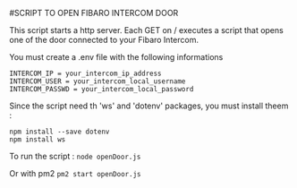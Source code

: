 #SCRIPT TO OPEN FIBARO INTERCOM DOOR

This script starts a http server.
Each GET on / executes a script that opens one of the door connected to your Fibaro Intercom.

You must create a .env file with the following informations

    INTERCOM_IP = your_intercom_ip_address
    INTERCOM_USER = your_intercom_local_username
    INTERCOM_PASSWD = your_intercom_local_password

Since the script need th 'ws' and 'dotenv' packages, you must install theem :

    npm install --save dotenv
    npm install ws

To run the script :
`node openDoor.js`

Or with pm2
`pm2 start openDoor.js`
